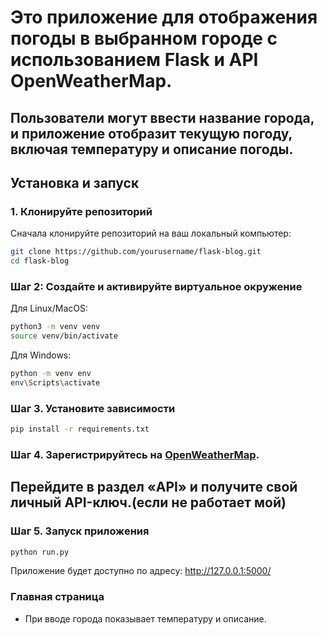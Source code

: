 # Это приложение для отображения погоды в выбранном городе с использованием Flask и API OpenWeatherMap.
## Пользователи могут ввести название города, и приложение отобразит текущую погоду, включая температуру и описание погоды.

## Установка и запуск

### 1. Клонируйте репозиторий

Сначала клонируйте репозиторий на ваш локальный компьютер:

```bash
git clone https://github.com/yourusername/flask-blog.git
cd flask-blog
```

### Шаг 2: Создайте и активируйте виртуальное окружение
Для Linux/MacOS:

```bash
python3 -m venv venv
source venv/bin/activate
```
Для Windows:
```bash
python -m venv env
env\Scripts\activate
```

### Шаг 3. Установите зависимости
```bash
pip install -r requirements.txt
```

### Шаг 4. Зарегистрируйтесь на [OpenWeatherMap](https://openweathermap.org/).
 
## Перейдите в раздел «API» и получите свой личный API-ключ.(если не работает мой)

### Шаг 5. Запуск приложения
```bash
python run.py
```
Приложение будет доступно по адресу: http://127.0.0.1:5000/


### Главная страница
+ При вводе города показывает температуру и описание.
